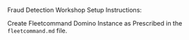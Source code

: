 Fraud Detection Workshop Setup Instructions:

Create Fleetcommand Domino Instance as Prescribed in the `fleetcommand.md` file.
